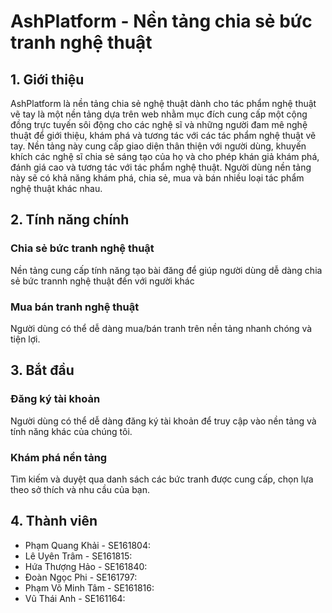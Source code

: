 # AshPlatform - Nền tảng chia sẻ bức tranh nghệ thuật 
## 1. Giới thiệu

AshPlatform là nền tảng chia sẻ nghệ thuật dành cho tác phẩm nghệ thuật vẽ tay là một nền tảng dựa trên web nhằm mục đích cung cấp một cộng đồng trực tuyến sôi động cho các nghệ sĩ và những người đam mê nghệ thuật để giới thiệu, khám phá và tương tác với các tác phẩm nghệ thuật vẽ tay. Nền tảng này cung cấp giao diện thân thiện với người dùng, khuyến khích các nghệ sĩ chia sẻ sáng tạo của họ và cho phép khán giả khám phá, đánh giá cao và tương tác với tác phẩm nghệ thuật. Người dùng nền tảng này sẽ có khả năng khám phá, chia sẻ, mua và bán nhiều loại tác phẩm nghệ thuật khác nhau.

## 2. Tính năng chính

### Chia sẻ bức tranh nghệ thuật

Nền tảng cung cấp tính năng tạo bài đăng để giúp người dùng dễ dàng chia sẻ bức trannh nghệ thuật đến với người khác

### Mua bán tranh nghệ thuật

Người dùng có thể dễ dàng mua/bán tranh trên nền tảng nhanh chóng và tiện lợi.

## 3. Bắt đầu

### Đăng ký tài khoản

Người dùng có thể dễ dàng đăng ký tài khoản để truy cập vào nền tảng và tính năng khác của chúng tôi.

### Khám phá nền tảng

Tìm kiếm và duyệt qua danh sách các bức tranh được cung cấp, chọn lựa theo sở thích và nhu cầu của bạn.

## 4. Thành viên

- Phạm Quang Khải - SE161804:
- Lê Uyên Trâm - SE161815: 
- Hứa Thượng Hảo - SE161840: 
- Đoàn Ngọc Phi - SE161797: 
- Phạm Võ Minh Tâm - SE161816: 
- Vũ Thái Anh - SE161164: 
